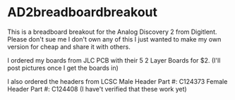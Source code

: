 # AD2breadboardbreakout

This is a breadboard breakout for the Analog Discovery 2 from Digitlent. Please don't sue me I don't own any of this I just wanted to make my own version for cheap and share it with others.

I ordered my boards from JLC PCB with their 5 2 Layer Boards for $2. (I'll post pictures once I get the boards in)

I also ordered the headers from LCSC 
Male Header Part #: C124373
Female Header Part #: C124408
(I have't verified that these work yet)
